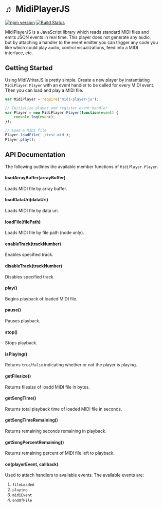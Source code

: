 # &#9836; MidiPlayerJS
[![npm version](https://badge.fury.io/js/midi-player-js.svg)](https://badge.fury.io/js/midi-player-js)
[![Build Status](https://travis-ci.org/grimmdude/MidiPlayerJS.svg?branch=master)](https://travis-ci.org/grimmdude/MidiPlayerJS)

MidiPlayerJS is a JavaScript library which reads standard MIDI files and emits JSON events in real time.  This player does not generate any audio, but by attaching a handler to the event emitter you can trigger any code you like which could play audio, control visualizations, feed into a MIDI interface, etc.

## Getting Started
Using MidiWriterJS is pretty simple.  Create a new player by instantiating `MidiPlayer.Player` with an event handler to be called for every MIDI event.  Then you can load and play a MIDI file.
```javascript
var MidiPlayer = require('midi-player-js');

// Initialize player and register event handler
var Player = new MidiPlayer.Player(function(event) {
	console.log(event);
});

// Load a MIDI file
Player.loadFile('./test.mid');
Player.play();
```
## API Documentation
The following outlines the available member functions of `MidiPlayer.Player`.
#### loadArrayBuffer(arrayBuffer)
Loads MIDI file by array buffer.

#### loadDataUri(dataUri)
Loads MIDI file by data uri.

#### loadFile(filePath)
Loads MIDI file by file path (node only).

#### enableTrack(trackNumber)
Enables specified track.

#### disableTrack(trackNumber)
Disables specified track.

#### play()
Begins playback of loaded MIDI file.

#### pause()
Pauses playback.

#### stop()
Stops playback.

#### isPlaying()
Returns `true`/`false` indicating whether or not the player is playing.

#### getFilesize()
Returns filesize of loadd MIDI file in bytes.

#### getSongTime()
Returns total playback time of loaded MIDI file in seconds.

#### getSongTimeRemaining()
Returns remaining seconds remaining in playback.

#### getSongPercentRemaining()
Returns remaining percent of MIDI file left to playback.

#### on(playerEvent, callback)
Used to attach handlers to available events.  The available events are:
1. `fileLoaded`
2. `playing`
3. `midiEvent`
4. `endOfFile`


